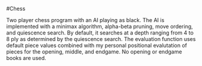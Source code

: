 #Chess
<p>Two player chess program with an AI playing as black. The AI is implemented with a minimax algorithm, alpha-beta pruning, move ordering, and quiescence search. By default, it searches at a depth ranging from 4 to 8 ply as determined by the quiescence search. The evaluation function uses default piece values combined with my personal positional evalutation of pieces for the opening, middle, and endgame. No opening or endgame books are used.</p>
